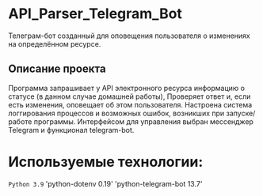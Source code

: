 # API_Parser_Telegram_Bot

Телеграм-бот созданный для оповещения пользователя о изменениях на определённом ресурсе.

Описание проекта 
---------- 
Программа запрашивает у API электронного ресурса информацию о статусе (в данном случае домашней работы), 
Проверяет ответ и, если есть изменения, оповещает об этом пользователя.
Настроена система логгирования процессов и возможных ошибок, возникших при запуске/работе программы.
Интерфейсом для управления выбран мессенджер Telegram и функционал telegram-bot.

# Используемые технологии:

`Python 3.9`
'python-dotenv 0.19'
'python-telegram-bot 13.7'
